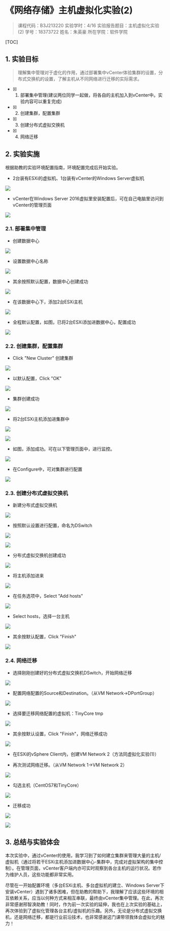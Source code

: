 # 《网络存储》主机虚拟化实验(2)

> 课程代码：B3J213220
> 实验学时：4/16
> 实验报告题目：主机虚拟化实验(2)
> 学号：18373722
> 姓名：朱英豪
> 所在学院：软件学院

[TOC]

## 1. 实验目标

> 理解集中管理对于虚化的作用，通过部署集中vCenter体验集群的设置，分布式交换机的设置，了解主机从不同网络进行迁移的实际需求。

- [x] 1. 部署集中管理(建议两位同学一起做，将各自的主机加入到vCenter中。实验内容可以重复完成)
- [x] 2. 创建集群，配置集群
- [x] 3. 创建分布式虚拟交换机
- [x] 4. 网络迁移

## 2. 实验实施

根据助教的实验环境配置指南，环境配置完成后开始实验。

- 2台装有ESXi的虚拟机、1台装有vCenter的Windows Server虚拟机

![](img/2020-11-14-15-03-12.png)

- vCenter在Windows Server 2016虚拟里安装配置后，可在自己电脑里访问到vCenter的管理页面

![](img/2020-11-14-15-03-46.png)

### 2.1. 部署集中管理

- 创建数据中心

![](img/2020-11-14-15-05-31.png)

- 设置数据中心名称

![](img/2020-11-14-15-06-06.png)

- 其余按照默认配置，数据中心创建成功

![](img/2020-11-14-15-06-31.png)

- 在该数据中心下，添加2台ESXi主机

![](img/2020-11-14-15-07-19.png)

- 全程默认配置，如图，已将2台ESXi添加进数据中心，配置成功

![](img/2020-11-14-15-30-00.png)

### 2.2. 创建集群，配置集群

- Click "New Cluster" 创建集群

![](img/2020-11-14-15-31-20.png)

- 以默认配置，Click "OK"

![](img/2020-11-14-15-31-35.png)

- 集群创建成功

![](img/2020-11-14-15-32-13.png)

- 将2台ESXi主机添加进集群中

![](img/2020-11-14-15-32-49.png)

![](img/2020-11-14-15-33-06.png)

- 如图，添加成功。可在以下管理页面中，进行监控。

![](img/2020-11-14-15-34-55.png)

- 在Configure中，可对集群进行配置

![](img/2020-11-14-15-35-53.png)

### 2.3. 创建分布式虚拟交换机

- 新建分布式虚拟交换机

![](img/2020-11-14-15-37-40.png)

- 按照默认设置进行配置，命名为DSwitch

![](img/2020-11-14-15-39-40.png)

![](img/2020-11-14-15-39-54.png)

- 分布式虚拟交换机创建成功

![](img/2020-11-14-15-40-41.png)

- 将主机添加进来

![](img/2020-11-14-15-48-35.png)

- 在任务选项中，Select "Add hosts"

![](img/2020-11-14-15-49-18.png)

- Select hosts，选择一台主机

![](img/2020-11-14-15-49-48.png)

- 其余按默认配置，Click "Finish"

![](img/2020-11-14-15-50-45.png)

### 2.4. 网络迁移

- 选择刚刚创建好的分布式虚拟交换机DSwitch，开始网络迁移

![](img/2020-11-14-15-45-15.png)

- 配置网络配置的Source和Destination。（从VM Network->DPortGroup）

![](img/2020-11-14-16-07-59.png)

- 选择要迁移网络配置的虚拟机：TinyCore tmp

![](img/2020-11-14-16-08-31.png)

- 其余按默认设置，Click "Finish"，网络迁移成功

![](img/2020-11-14-16-09-09.png)

- 在ESXi的vSphere Client内，创建VM Network 2（方法同虚拟化实验(1)）

- 再次测试网络迁移。（从VM Network 1->VM Network 2）

![](img/2020-11-16-19-45-14.png)

- 勾选主机（CentOS7和TinyCore）

![](img/2020-11-16-19-46-23.png)

- 迁移成功

![](img/2020-11-16-19-46-59.png)

![](img/2020-11-16-19-48-20.png)

## 3. 总结与实验体会

本次实验中，通过vCenter的使用，我学习到了如何建立集群来管理大量的主机/虚拟机（通过将若干ESXi主机添加进数据中心-集群中，完成对虚拟架构的集中控制）。在管理页面，vCenter客户端内亦可实时观察到各台主机的运行状况。若作为维护人员，这些功能都非常实用。

尽管在一开始配置环境（多台ESXi主机、多台虚拟机的建立、Windows Server下安装vCenter）遇到了诸多困难，但在助教的帮助下，我理解了应该这些环境的相互依赖关系，应当以何种方式来相互串联，最终由vCenter集中管理。在此，再次非常感谢邢智涣助教！同时，作为前一次实验的延伸，我也在上次实验的基础上，再次体验到了虚拟化管理各台主机/虚拟机的乐趣。另外，无论是分布式虚拟交换机，还是网络迁移，都是行业前沿技术，也非常感谢这门课带领我体会虚拟化的魅力！
